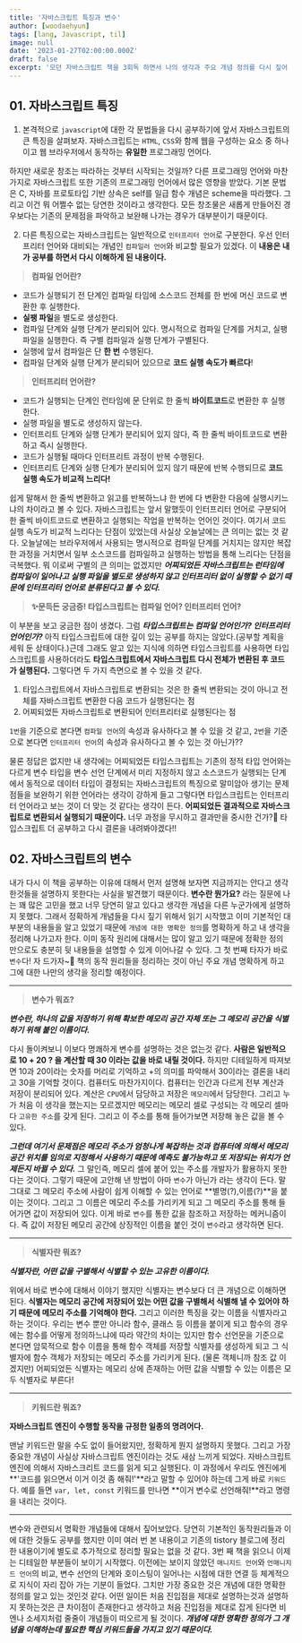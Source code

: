```yaml
---
title: '자바스크립트 특징과 변수'
author: [woodaehyun]
tags: [lang, Javascript, til]
image: null
date: '2023-01-27T02:00:00.000Z'
draft: false
excerpt: '모던 자바스크립트 책을 3회독 하면서 나의 생각과 주요 개념 정의를 다시 짚어 보려한다. 타입스크립트는 컴파일러 언어인가? 인터프리터 언어인가?에 대한 생각 정리와 변수를 다뤄보려 한다.'
---
```


## 01. 자바스크립트 특징

1. 본격적으로 `javascript`에 대한 각 문법들을 다시 공부하기에 앞서 자바스크립트의 큰 특징을 살펴보자. 자바스크립트는 `HTML`, `CSS`와 함께 웹을 구성하는 요소 중 하나이고 웹 브라우저에서 동작하는 **유일한** 프로그래밍 언어다.

하지만 새로운 창조는 따라하는 것부터 시작되는 것일까? 다른 프로그래밍 언어와 마찬가지로 자바스크립트 또한 기존의 프로그래밍 언어에서 많은 영향을 받았다.
기본 문법은 C, 자바를 프로토타입 기반 상속은 self를 일급 함수 개념은 scheme을 따라했다. 그리고 이건 뭐 어쩔수 없는 당연한 것이라고 생각한다. 모든 창조물은 새롭게 만들어진 경우보다는 기존의 문제점을 파악하고 보완해 나가는 경우가 대부분이기 때문이다.

2. 다른 특징으로는 자바스크립트는 일반적으로 `인터프리터 언어`로 구분한다. 우선 인터프리터 언어와 대비되는 개념인 `컴파일러 언어`와 비교할 필요가 있겠다. 이 **내용은 내가 공부를 하면서 다시 이해하게 된 내용이다.**

> **컴파일 언어란?**

- 코드가 실행되기 전 단계인 컴파일 타임에 소스코드 전체를 한 번에 머신 코드로 변환한 후 실행한다.
- **실팽 파일**을 별도로 생성한다.
- 컴파일 단계와 실행 단계가 분리되어 있다. 명시적으로 컴파일 단계를 거치고, 실팽 파일을 실행한다. 즉 구별 컴파일과 실행 단계가 구별된다.
- 실행에 앞서 컴파일은 단 **한 번** 수행된다.
- 컴파일 단계와 실행 단계가 분리되어 있으므로 **코드 실행 속도가 빠르다**!

> **인터프리터 언어란?**

- 코드가 실행되는 단계인 런타임에 문 단위로 한 줄씩 **바이트코드**로 변환한 후 실행한다.
- 실행 파일을 별도로 생성하지 않는다.
- 인터프리트 단계와 실행 단계가 분리되어 있지 않다, 즉 한 줄씩 바이트코드로 변환하고 즉시 실행한다.
- 코드가 실행될 때마다 인터프리트 과정이 반복 수행된다.
- 인터프리트 단계와 실행 단계가 분리되어 있지 않기 때문에 반복 수행되므로 **코드 실행 속도가 비교적 느리다!**

쉽게 말해서 한 줄씩 변환하고 읽고를 반복하느냐 한 번에 다 변환한 다음에 실행시키느냐의 차이라고 볼 수 있다. 자바스크립트는 앞서 말했듯이 인터프리터 언어로 구분되어 한 줄씩 바이트코드로 변환하고 실행되는 작업을 반복하는 언어인 것이다. 여기서 코드 실행 속도가 비교적 느리다는 단점이 있었는데 사실상 오늘날에는 큰 의미는 없는 것 같다. 오늘날에는 브라우저에서 사용되는 명시적으로 컴파일 단계를 거치지는 않지만 복잡한 과정을 거치면서 일부 소스코드를 컴파일하고 실행하는 방법을 통해 느리다는 단점을 극복했다. 뭐 이로써 구별의 큰 의미는 없겠지만 **_어찌되었든 자바스크립트는 런타임에 컴파일이 일어나고 실행 파일을 별도로 생성하지 않고 인터프리터 없이 실행할 수 없기 때문에 인터프리터 언어로 분류된다고 볼 수 있다._**

> **✨문득든 궁금증! 타입스크립트는 컴파일 언어? 인터프리터 언어?**

이 부분을 보고 궁금한 점이 생겼다. 그럼 **_타입스크립트는 컴파일 언어인가? 인터프리터 언어인가?_** 아직 타입스크립트에 대한 깊이 있는 공부를 하지는 않았다.(공부할 계획을 세워 둔 상태이다.)근데 그래도 알고 있는 지식에 의하면 타입스크립트를 사용하면 타입스크립트를 사용하더라도 **타입스크립트에서 자바스크립트 다시 전체가 변환된 후 코드가 실행된다.** 그렇다면 두 가지 측면으로 볼 수 있을 것 같다.

1. 타입스크립트에서 자바스크립트로 변환되는 것은 한 줄씩 변환되는 것이 아니고 전체를 자바스크립트 변환한 다음 코드가 실행된다는 점
2. 어찌되었든 자바스크립트로 변환되어 인터프리터로 실행된다는 점

`1번`을 기준으로 본다면 `컴파일 언어`의 속성과 유사하다고 볼 수 있을 것 같고, `2번`을 기준으로 본다면 `인터프리터 언어`의 속성과 유사하다고 볼 수 있는 것 아닌가??

물론 정답은 없지만 내 생각에는 어찌되었든 타입스크립트는 기존의 정적 타입 언어와는 다르게 변수 타입을 변수 선언 단계에서 미리 지정하지 않고 소스코드가 실행되는 단계에서 동적으로 데이터 타입이 결정되는 자바스크립트의 특징으로 말미암아 생기는 문제점들을 보완하기 위한 언어라는 생각이 강하게 들고 그렇다면 타입스크립트는 인터프리터 언어라고 보는 것이 더 맞는 것 같다는 생각이 든다. **어찌되었든 결과적으로 자바스크립트로 변환되서 실행되기 때문이다.** 너무 과정을 무시하고 결과만을 중시한 건가?🧐 타입스크립트 더 공부하고 다시 결론을 내려봐야겠다!!

## 02. 자바스크립트의 변수

내가 다시 이 책을 공부하는 이유에 대해서 먼저 설명해 보자면 지금까지는 안다고 생각한것들을 설명하지 못한다는 사실을 발견했기 때문이다. **변수란 뭔가요?** 라는 질문에 나는 꽤 많은 고민을 했고 너무 당연히 알고 있다고 생각한 개념을 다른 누군가에게 설명하지 못했다. 그래서 정확하게 개념들을 다시 짚기 위해서 읽기 시작했고 이미 기본적인 대부분의 내용들을 알고 있었기 때문에 `개념에 대한 명확한 정의`를 명확하게 하고 내 생각을 정리해 나가고자 한다. 이미 동작 원리에 대해서는 많이 알고 있기 때문에 정확한 정의 만으로도 충분히 뒷 내용들을 설명할 수 있게 이어나갈 수 있다. 그 첫 번째 타자가 바로 `변수`다! 자 드가자~🎉 책의 동작 원리들을 정리하는 것이 아닌 주요 개념 명확하게 하고 그에 대한 나만의 생각을 정리할 예정이다.

---

> **변수가 뭐죠?**

**_변수란, 하나의 값을 저장하기 위해 확보한 메모리 공간 자체 또는 그 메모리 공간을 식별하기 위해 붙인 이름이다._**

다시 돌이켜보니 이보다 명쾌하게 변수를 설명하는 것은 없는것 같다. **사람은 일반적으로 10 + 20 ? 을 계산할 때 30 이라는 값을 바로 내릴 것이다.** 하지만 디테일하게 따져보면 10과 20이라는 숫자를 머리로 기억하고 +의 의미를 파악해서 30이라는 결론을 내리고 30을 기억할 것이다. 컴퓨터도 마찬가지이다. 컴퓨터는 인간과 다르게 전부 계산과 저장이 분리되어 있다. 계산은 `CPU`에서 담당하고 저장은 `메모리`에서 담당한다. 그리고 누가 처음 이 생각을 했는지는 모르겠지만 메모리는 메모리 셀로 구성되는 각 메모리 셀마다 `고유한 주소`를 갖게 된다. 그리고 이 주소를 통해 들어가보면 저장해 놓은 값을 볼 수 있다.

**_그런데 여기서 문제점은 메모리 주소가 엄청나게 복잡하는 것과 컴퓨터에 의해서 메모리 공간 위치를 임의로 지정해서 사용하기 때문에 예측도 불가능하고 또 저장되는 위치가 언제든지 바뀔 수 있다._** 그 말인즉, 메모리 셀에 붙어 있는 주소를 개발자가 활용하지 못한다는 것이다. 그렇기 때문에 고안해 낸 방법이 아마 `변수`가 아닌가 라는 생각이 든다. 말 그대로 그 메모리 주소에 사람이 쉽게 이해할 수 있는 언어로 **별명(?),이름(?)**을 붙이는 것이다. 그리고 그 이름은 메모리 주소를 가리키게 되고 그 메모리 주소를 통해 들어가면 값이 저장되어 있다. 이게 바로 `변수`를 통한 값을 참조하고 저장하는 메커니즘이다. 즉 값이 저장된 메모리 공간에 상징적인 이름을 붙인 것이 `변수`라고 생각하면 된다.

---

> **식별자란 뭐죠?**

**_식별자란, 어떤 값을 구별해서 식별할 수 있는 고유한 이름이다._**

위에서 바로 변수에 대해서 이야기 했지만 식별자는 변수보다 더 큰 개념으로 이해하면 된다. **식별자는 메모리 공간에 저장되어 있는 어떤 값을 구별해서 식별해 낼 수 있어야 하기 때문에 메모리 주소를 기억해야 한다.** 그리고 이러한 특징을 갖는 이름을 식별자라고 하는 것이다. 우리는 변수 뿐만 아니라 함수, 클래스 등 이름을 붙이게 되고 함수의 경우에는 함수를 어떻게 정의하느냐에 따라 약간의 차이는 있지만 함수 선언문을 기준으로 본다면 암묵적으로 함수 이름을 통해 함수 객체를 저장할 식별자를 생성하게 되고 그 식별자에 함수 객체가 저장되는 메모리 주소를 가리키게 된다. (물론 객체니까 참조 값 이겠지만) 어찌되었든 식별자는 메모리 상에 존재하는 어떤 값을 식별할 수 있는 이름은 모두 식별자로 부른다!

---

> **키워드란 뭐죠?**

**자바스크립트 엔진이 수행할 동작을 규정한 일종의 명려어다.**

맨날 키워드란 말을 수도 없이 들어왔지만, 정확하게 뭔지 설명하지 못했다. 그리고 가장 중요한 개념이 사실상 자바스크립트 엔진이라는 것도 새삼 느끼게 되었다. 자바스크립트 엔진에 의해서 자바스크리트 코드를 읽게 되고 실행된다. 이 과정에서 우리도 엔진에게 **'코드를 읽으면서 이거 이것 좀 해줘!'**라고 말할 수 있어야 하는데 그게 바로 `키워드`다. 예를 들면 `var, let, const` 키워드를 만나면 **이거 변수로 선언해줘!**라고 명령을 내리는 것이다.

---

변수와 관련되서 명확한 개념들에 대해서 짚어보았다. 당연히 기본적인 동작원리들과 이에 대한 것들도 공부를 했지만 이미 여러 번 본 내용이고 기존의 tistory 블로그에 정리한 내용이기에 별도로 추가적으로 정리할 필요는 없을 것 같다. 3번 째 책을 읽으니 이제는 디테일한 부분들이 보이기 시작했다. 이전에는 보이지 않았던 `매니지드 언어`와 `언매니지드 언어`의 비교, 변수 선언의 단계와 호이스팅이 일어나는 시점에 대한 연결 등 체계적으로 지식이 자리 잡아 가는 기분이 들었다. 그치만 가장 중요한 것은 개념에 대한 명확한 정의를 알고 있는 것인것 같다. 어떤 일이든 처음 진입점을 제대로 설명하는것과 설명하지 못하는것은 큰 차이점이 존재한다고 생각하고 처음 진입점을 제대로 잡게 된다면 비엔나 소세지처럼 줄줄이 개념들이 떠오르게 될 것이다. **_개념에 대한 명확한 정의가 그 개념을 이해하는데 필요한 핵심 키워드들을 가지고 있기 때문이다._**
